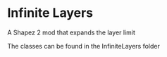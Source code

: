 # Infinite Layers
A Shapez 2 mod that expands the layer limit

The classes can be found in the InfiniteLayers folder

